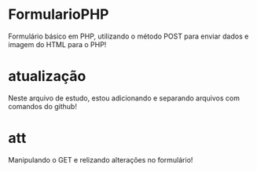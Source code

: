 # FormularioPHP
Formulário básico em PHP, utilizando o método POST para enviar dados e imagem do HTML para o PHP!

# atualização
 Neste arquivo de estudo, estou adicionando e separando arquivos com comandos do github!

# att
Manipulando o GET e relizando alterações no formulário!